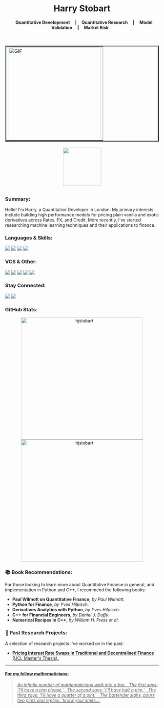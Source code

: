 <h1 align="center">Harry Stobart</h1>

<h4 align="center"> &nbsp; &nbsp; Quantitative Development &nbsp; &nbsp; | &nbsp; &nbsp; Quantitative Research  &nbsp; &nbsp; | &nbsp; &nbsp; Model Validation &nbsp; &nbsp; | &nbsp; &nbsp; Market Risk &nbsp; &nbsp; </h4>
<br>

<table align="center" border=3>
  <td>
  <img align="center" width="300" alt="GIF" src="https://blog.cloudlayer.io/content/images/2020/12/coding-freak.gif"/></td>
  </td>
</table>

<h6 align="center">
<img width="125" src="https://komarev.com/ghpvc/?username=your-hjstobart&style=flat-square&color=blue" alt=""/>
</h6>


<h3 align="left">Summary:</h3>

Hello! I'm Harry, a Quantitative Developer in London. My primary interests include building high performance models for pricing plain vanilla and exotic derivatives across Rates, FX, and Credit. More recently, I've started researching machine learning techniques and their applications to finance.
<br>

<!--
|      Current Research Project:   |
|:-------------|
| _TBC_ |
--> 

<h3 align="left">Languages & Skills:</h3>
<div align="left">
  <a><img src="https://img.shields.io/badge/python-3670A0?style=for-the-badge&logo=python&logoColor=ffdd54"></a>
  <a><img src="https://img.shields.io/badge/C%2B%2B-00599C?style=for-the-badge&logo=c%2B%2B&logoColor=white"></a>
  <a><img src="https://img.shields.io/badge/c%23-%23239120.svg?style=for-the-badge&logo=c-sharp&logoColor=white"></a>
  <a><img src="https://img.shields.io/badge/MySQL-005C84?style=for-the-badge&logo=mysql&logoColor=white"></a>
</div>

<h3 align="left">VCS & Other:</h3>
<div align="left">
  <a><img src="https://img.shields.io/badge/git-%23F05033.svg?style=for-the-badge&logo=git&logoColor=white"></a>
  <a><img src="https://img.shields.io/badge/Bitbucket-0747a6?style=for-the-badge&logo=bitbucket&logoColor=white"></a>
  <a><img src="https://img.shields.io/badge/Jira-0052CC?style=for-the-badge&logo=Jira&logoColor=white"></a>
  <a><img src="https://img.shields.io/badge/latex-%23008080.svg?style=for-the-badge&logo=latex&logoColor=white"></a>
  <a><img src="https://img.shields.io/badge/Markdown-000000?style=for-the-badge&logo=markdown&logoColor=white"></a>
</div>


<h3 align="left">Stay Connected:</h3>
<div align="left">
<a href="https://www.linkedin.com/in/harry-stobart/"><img src="https://img.shields.io/badge/LinkedIn-0077B5?style=for-the-badge&logo=linkedin&logoColor=white"></a>
<a href="https://github.com/hjstobart"><img src="https://img.shields.io/badge/GitHub-100000?style=for-the-badge&logo=github&logoColor=white"></a>

<h3 align="left">GitHub Stats:</h3>
<p align="center">
  <img width="400em" src="https://github-readme-stats.vercel.app/api?username=hjstobart&show_icons=true&locale=en&theme=vue" alt="hjstobart"/>
  <img width="400em" src="https://github-readme-streak-stats.herokuapp.com/?user=hjstobart&theme=vue" alt="hjstobart" />
</p>

<h3 align="left"> 📚 Book Recommendations:</h3>
For those looking to learn more about Quantitative Finance in general, and implementation in Python and C++, I recommend the following books:

- __Paul Wilmott on Quantitative Finance__, _by Paul Wilmott_.
- __Python for Finance__, _by Yves Hilpisch_.
- __Derivatives Analytics with Python__, _by Yves Hilpisch_.
- __C++ for Financial Engineers__, _by Daniel J. Duffy_.
- __Numerical Recipes in C++__, _by William H. Press et al_.

<h3 align="left"> 🔬 Past Research Projects:</h3>
A selection of research projects I've worked on in the past:

- __<a href="https://github.com/hjstobart/msc-computational-finance/blob/main/summer-project/Pricing%20Interest%20Rate%20Swaps%20in%20Traditional%20and%20Decentralised%20Finance.pdf">Pricing Interest Rate Swaps in Traditional and Decentralised Finance__ (UCL Master's Thesis).

---

<h4 align="left"> For my fellow mathematicians:</h4>

> _An infinite number of mathematicians walk into a bar. &nbsp; The first says: 'I'll have a pint please.' &nbsp; The second says: 'I'll have half a pint.' &nbsp; The third says: 'I'll have a quarter of a pint.' &nbsp; The bartender sighs, pours two pints and replies: 'know your limits...'_
